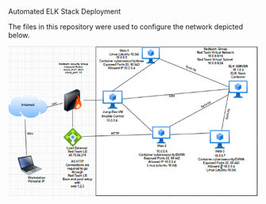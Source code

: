 Automated ELK Stack Deployment

The files in this repository were used to configure the network depicted below.

![](Images/Digrams/Redteam_Network_DM.PNG)

